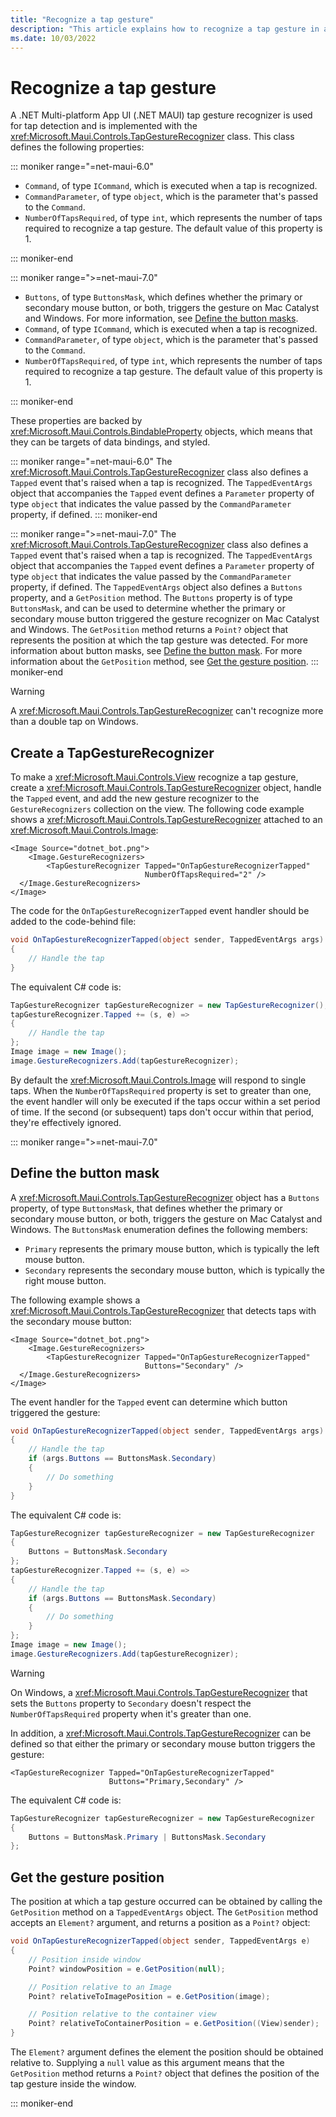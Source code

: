 ```yaml
---
title: "Recognize a tap gesture"
description: "This article explains how to recognize a tap gesture in a .NET MAUI app."
ms.date: 10/03/2022
---
```


# Recognize a tap gesture

A .NET Multi-platform App UI (.NET MAUI) tap gesture recognizer is used for tap detection and is implemented with the <xref:Microsoft.Maui.Controls.TapGestureRecognizer> class. This class defines the following properties:

::: moniker range="=net-maui-6.0"

- `Command`, of type `ICommand`, which is executed when a tap is recognized.
- `CommandParameter`, of type `object`, which is the parameter that's passed to the `Command`.
- `NumberOfTapsRequired`, of type `int`, which represents the number of taps required to recognize a tap gesture. The default value of this property is 1.

::: moniker-end

::: moniker range=">=net-maui-7.0"

- `Buttons`, of type `ButtonsMask`, which defines whether the primary or secondary mouse button, or both, triggers the gesture on Mac Catalyst and Windows. For more information, see [Define the button masks](#define-the-button-mask).
- `Command`, of type `ICommand`, which is executed when a tap is recognized.
- `CommandParameter`, of type `object`, which is the parameter that's passed to the `Command`.
- `NumberOfTapsRequired`, of type `int`, which represents the number of taps required to recognize a tap gesture. The default value of this property is 1.

::: moniker-end

These properties are backed by <xref:Microsoft.Maui.Controls.BindableProperty> objects, which means that they can be targets of data bindings, and styled.

::: moniker range="=net-maui-6.0"
The <xref:Microsoft.Maui.Controls.TapGestureRecognizer> class also defines a `Tapped` event that's raised when a tap is recognized. The `TappedEventArgs` object that accompanies the `Tapped` event defines a `Parameter` property of type `object` that indicates the value passed by the `CommandParameter` property, if defined.
::: moniker-end

::: moniker range=">=net-maui-7.0"
The <xref:Microsoft.Maui.Controls.TapGestureRecognizer> class also defines a `Tapped` event that's raised when a tap is recognized. The `TappedEventArgs` object that accompanies the `Tapped` event defines a `Parameter` property of type `object` that indicates the value passed by the `CommandParameter` property, if defined. The `TappedEventArgs` object also defines a `Buttons` property, and a `GetPosition` method. The `Buttons` property is of type `ButtonsMask`, and can be used to determine whether the primary or secondary mouse button triggered the gesture recognizer on Mac Catalyst and Windows. The `GetPosition` method returns a `Point?` object that represents the position at which the tap gesture was detected. For more information about button masks, see [Define the button mask](#define-the-button-mask). For more information about the `GetPosition` method, see [Get the gesture position](#get-the-gesture-position).
::: moniker-end

> [!WARNING]
> A <xref:Microsoft.Maui.Controls.TapGestureRecognizer> can't recognize more than a double tap on Windows.

## Create a TapGestureRecognizer

To make a <xref:Microsoft.Maui.Controls.View> recognize a tap gesture, create a <xref:Microsoft.Maui.Controls.TapGestureRecognizer> object, handle the `Tapped` event, and add the new gesture recognizer to the `GestureRecognizers` collection on the view. The following code example shows a <xref:Microsoft.Maui.Controls.TapGestureRecognizer> attached to an <xref:Microsoft.Maui.Controls.Image>:

```xaml
<Image Source="dotnet_bot.png">
    <Image.GestureRecognizers>
        <TapGestureRecognizer Tapped="OnTapGestureRecognizerTapped"
                              NumberOfTapsRequired="2" />
  </Image.GestureRecognizers>
</Image>
```

The code for the `OnTapGestureRecognizerTapped` event handler should be added to the code-behind file:

```csharp
void OnTapGestureRecognizerTapped(object sender, TappedEventArgs args)
{
    // Handle the tap
}
```

The equivalent C# code is:

```csharp
TapGestureRecognizer tapGestureRecognizer = new TapGestureRecognizer();
tapGestureRecognizer.Tapped += (s, e) =>
{
    // Handle the tap
};
Image image = new Image();
image.GestureRecognizers.Add(tapGestureRecognizer);
```

By default the <xref:Microsoft.Maui.Controls.Image> will respond to single taps. When the `NumberOfTapsRequired` property is set to greater than one, the event handler will only be executed if the taps occur within a set period of time. If the second (or subsequent) taps don't occur within that period, they're effectively ignored.

::: moniker range=">=net-maui-7.0"

## Define the button mask

A <xref:Microsoft.Maui.Controls.TapGestureRecognizer> object has a `Buttons` property, of type `ButtonsMask`, that defines whether the primary or secondary mouse button, or both, triggers the gesture on Mac Catalyst and Windows. The `ButtonsMask` enumeration defines the following members:

- `Primary` represents the primary mouse button, which is typically the left mouse button.
- `Secondary` represents the secondary mouse button, which is typically the right mouse button.

The following example shows a <xref:Microsoft.Maui.Controls.TapGestureRecognizer> that detects taps with the secondary mouse button:

```xaml
<Image Source="dotnet_bot.png">
    <Image.GestureRecognizers>
        <TapGestureRecognizer Tapped="OnTapGestureRecognizerTapped"
                              Buttons="Secondary" />
  </Image.GestureRecognizers>
</Image>
```

The event handler for the `Tapped` event can determine which button triggered the gesture:

```csharp
void OnTapGestureRecognizerTapped(object sender, TappedEventArgs args)
{
    // Handle the tap
    if (args.Buttons == ButtonsMask.Secondary)
    {
        // Do something
    }
}
```

The equivalent C# code is:

```csharp
TapGestureRecognizer tapGestureRecognizer = new TapGestureRecognizer
{
    Buttons = ButtonsMask.Secondary
};
tapGestureRecognizer.Tapped += (s, e) =>
{
    // Handle the tap
    if (args.Buttons == ButtonsMask.Secondary)
    {
        // Do something
    }
};
Image image = new Image();
image.GestureRecognizers.Add(tapGestureRecognizer);
```

> [!WARNING]
> On Windows, a <xref:Microsoft.Maui.Controls.TapGestureRecognizer> that sets the `Buttons` property to `Secondary` doesn't respect the `NumberOfTapsRequired` property when it's greater than one.

In addition, a <xref:Microsoft.Maui.Controls.TapGestureRecognizer> can be defined so that either the primary or secondary mouse button triggers the gesture:

```xaml
<TapGestureRecognizer Tapped="OnTapGestureRecognizerTapped"
                      Buttons="Primary,Secondary" />
```

The equivalent C# code is:

```csharp
TapGestureRecognizer tapGestureRecognizer = new TapGestureRecognizer
{
    Buttons = ButtonsMask.Primary | ButtonsMask.Secondary
};
```

## Get the gesture position

The position at which a tap gesture occurred can be obtained by calling the `GetPosition` method on a `TappedEventArgs` object. The `GetPosition` method accepts an `Element?` argument, and returns a position as a `Point?` object:

```csharp
void OnTapGestureRecognizerTapped(object sender, TappedEventArgs e)
{
    // Position inside window
    Point? windowPosition = e.GetPosition(null);

    // Position relative to an Image
    Point? relativeToImagePosition = e.GetPosition(image);

    // Position relative to the container view
    Point? relativeToContainerPosition = e.GetPosition((View)sender);
}
```

The `Element?` argument defines the element the position should be obtained relative to. Supplying a `null` value as this argument means that the `GetPosition` method returns a `Point?` object that defines the position of the tap gesture inside the window.

::: moniker-end
